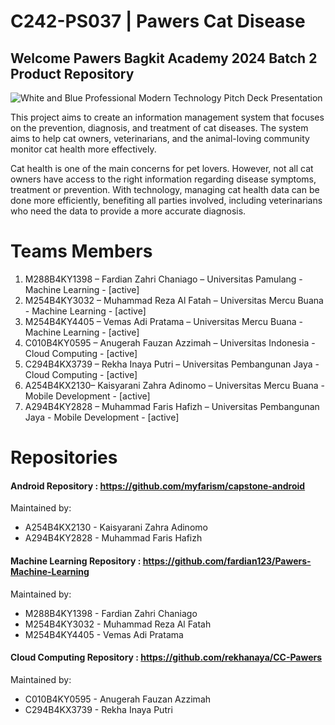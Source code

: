 # C242-PS037 | Pawers Cat Disease

## Welcome Pawers Bagkit Academy 2024 Batch 2 Product Repository

![White and Blue Professional Modern Technology Pitch Deck Presentation](https://github.com/user-attachments/assets/adb16277-d09a-47ad-9ece-0b08bbe824ea)


This project aims to create an information management system that focuses on the prevention, diagnosis, and treatment of cat diseases. The system aims to help cat owners, veterinarians, and the animal-loving community monitor cat health more effectively.

Cat health is one of the main concerns for pet lovers. However, not all cat owners have access to the right information regarding disease symptoms, treatment or prevention. With technology, managing cat health data can be done more efficiently, benefiting all parties involved, including veterinarians who need the data to provide a more accurate diagnosis.

# Teams Members
<ol>
  <li> M288B4KY1398 – Fardian Zahri Chaniago – Universitas Pamulang - Machine Learning - [active] </li>
  <li> M254B4KY3032 – Muhammad Reza Al Fatah – Universitas Mercu Buana -  Machine Learning - [active] </li>
  <li> M254B4KY4405 – Vemas Adi Pratama – Universitas Mercu Buana -  Machine Learning - [active] </li>
  <li> C010B4KY0595  – Anugerah Fauzan Azzimah – Universitas Indonesia - Cloud Computing - [active] </li>
  <li> C294B4KX3739 – Rekha Inaya Putri – Universitas Pembangunan Jaya - Cloud Computing - [active] </li>
  <li> A254B4KX2130– Kaisyarani Zahra Adinomo – Universitas Mercu Buana - Mobile Development - [active] </li>
  <li> A294B4KY2828 – Muhammad Faris Hafizh – Universitas Pembangunan Jaya - Mobile Development - [active] </li>
</ol>

# Repositories

#### Android Repository : https://github.com/myfarism/capstone-android

Maintained by:

- A254B4KX2130 - Kaisyarani Zahra Adinomo
- A294B4KY2828 - Muhammad Faris Hafizh


#### Machine Learning Repository : https://github.com/fardian123/Pawers-Machine-Learning

Maintained by:

- M288B4KY1398 - Fardian Zahri Chaniago
- M254B4KY3032 - Muhammad Reza Al Fatah
- M254B4KY4405 - Vemas Adi Pratama

#### Cloud Computing Repository : https://github.com/rekhanaya/CC-Pawers

Maintained by:

- C010B4KY0595 - Anugerah Fauzan Azzimah
- C294B4KX3739 - Rekha Inaya Putri

